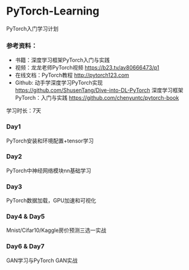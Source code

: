 # PyTorch-Learning
PyTorch入门学习计划

### 参考资料：

- 书籍：深度学习框架PyTorch入门与实践
- 视频：龙龙老师PyTorch视频 https://b23.tv/av80666473/p1
- 在线文档：PyTorch教程  http://pytorch123.com 
- Github:
  动手学深度学习PyTorch实现  https://github.com/ShusenTang/Dive-into-DL-PyTorch
  深度学习框架PyTorch：入门与实践  https://github.com/chenyuntc/pytorch-book

学习时长：7天

### Day1

PyTorch安装和环境配置+tensor学习

### Day2

PyTorch中神经网络模块nn基础学习

### Day3

PyTorch数据加载，GPU加速和可视化

### Day4 & Day5

Mnist/Cifar10/Kaggle房价预测三选一实战

### Day6 & Day7

GAN学习与PyTorch GAN实战
